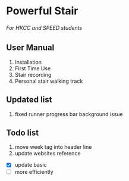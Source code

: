 # Powerful Stair
###### For HKCC and SPEED students

## User Manual
1. Installation
2. First Time Use
3. Stair recording
4. Personal stair walking track

## Updated list
1. fixed runner progress bar background issue

## Todo list
1. move week tag into header line
2. update websites reference
 - [X] update basic
 - [ ] more efficiently